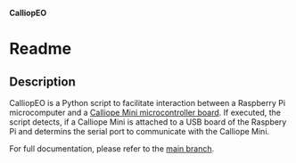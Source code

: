 **CalliopEO**
# Readme

## Description
CalliopEO is a Python script to facilitate interaction between a Raspberry Pi microcomputer and a [Calliope Mini microcontroller board](https://calliope.cc/). If executed, the script detects, if a Calliope Mini is attached to a USB board of the Raspbery Pi and determins the serial port to communicate with the Calliope Mini.

For full documentation, please refer to the [main branch](https://github.com/calliope-edu/CalliopEO_AstroPi/tree/main).